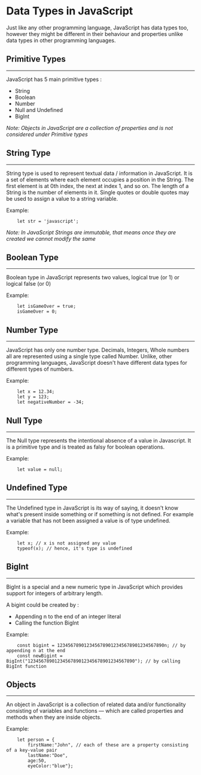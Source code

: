 # Data Types in JavaScript

Just like any other programming language, JavaScript has data types too, however they might be different in their behaviour and properties unlike data types in other programming languages.

## Primitive Types
---
JavaScript has 5 main primitive types :

- String
- Boolean
- Number
- Null and Undefined
- BigInt

*Note: Objects in JavaScript are a collection of properties and is not considered under Primitive types*

## String Type
---
String type is used to represent textual data / information in JavaScript. It is a set of elements where each element occupies a position in the String. The first element is at 0th index, the next at index 1, and so on. The length of a String is the number of elements in it.
Single quotes or double quotes may be used to assign a value to a string variable.

Example:

```
    let str = 'javascript';
```

*Note: In JavaScript Strings are immutable, that means once they are created we cannot modify the same*

## Boolean Type
---
Boolean type in JavaScript represents two values, logical true (or 1) or logical false (or 0)

Example:

```
    let isGameOver = true;
    isGameOver = 0;
```

## Number Type
---
JavaScript has only one number type. Decimals, Integers, Whole numbers all are represented using a single type called Number. Unlike, other programming languages, JavaScript doesn't have different data types for different types of numbers.

Example:

```
    let x = 12.34;
    let y = 123;
    let negativeNumber = -34;
```

## Null Type
---
The Null type represents the intentional absence of a value in Javascript. It is a primitive type and is treated as falsy for boolean operations.

Example:

```
    let value = null;
```

## Undefined Type
---
The Undefined type in JavaScript is its way of saying, it doesn't know what's present inside something or if something is not defined. For example a variable that has not been assigned a value is of type undefined.

Example:

``` 
    let x; // x is not assigned any value
    typeof(x); // hence, it's type is undefined
```

## BigInt
---
BigInt is a special and a new numeric type in JavaScript which provides support for integers of arbitrary length.

A bigint could be created by :

- Appending n to the end of an integer literal 
- Calling the function BigInt

Example:

``` 
    const bigint = 1234567890123456789012345678901234567890n; // by appending n at the end
    const newBigint = BigInt("1234567890123456789012345678901234567890"); // by calling BigInt function
```

## Objects
---
An object in JavaScript is a collection of related data and/or functionality consisting of variables and functions — which are called properties and methods when they are inside objects.

Example:

``` 
    let person = {
        firstName:"John", // each of these are a property consisting of a key-value pair
        lastName:"Doe", 
        age:50, 
        eyeColor:"blue"};
```

